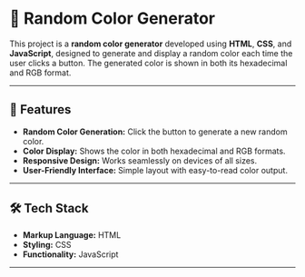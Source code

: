 # 🎨 Random Color Generator

This project is a **random color generator** developed using **HTML**, **CSS**, and **JavaScript**, designed to generate and display a random color each time the user clicks a button. The generated color is shown in both its hexadecimal and RGB format.

---

## 📱 Features

- **Random Color Generation:** Click the button to generate a new random color.  
- **Color Display:** Shows the color in both hexadecimal and RGB formats.  
- **Responsive Design:** Works seamlessly on devices of all sizes.  
- **User-Friendly Interface:** Simple layout with easy-to-read color output.

---

## 🛠️ Tech Stack

- **Markup Language:** HTML  
- **Styling:** CSS  
- **Functionality:** JavaScript  

---
